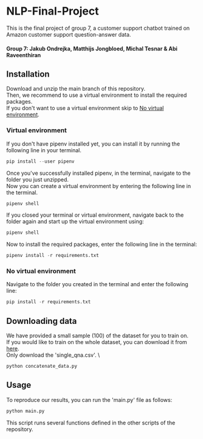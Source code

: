 # NLP-Final-Project

This is the final project of group 7, a customer support chatbot trained on Amazon customer support question-answer data.
#### Group 7: Jakub Ondrejka, Matthijs Jongbloed, Michal Tesnar & Abi Raveenthiran

## Installation 
Download and unzip the main branch of this repository.\
Then, we recommend to use a virtual environment to install the required packages.\
If you don't want to use a virtual environment skip to [No virtual environment](#no-virtual-environment).

### Virtual environment
If you don't have pipenv installed yet, you can install it by running the following line in your terminal.
```python
pip install --user pipenv
```
Once you've successfully installed pipenv,  in the terminal, navigate to the folder you just unzipped.\
Now you can create a virtual environment by entering the following line in the terminal.
```python
pipenv shell
```
If you closed your terminal or virtual environment, navigate back to the folder again and start up the virtual environment using:
```python
pipenv shell
```

Now to install the required packages, enter the following line in the terminal:
```python
pipenv install -r requirements.txt
```

### No virtual environment
Navigate to the folder you created in the terminal and enter the following line:
```python
pip install -r requirements.txt
```
## Downloading data
We have provided a small sample (100) of the dataset for you to train on.\
If you would like to train on the whole dataset, you can download it from [here](https://www.kaggle.com/datasets/praneshmukhopadhyay/amazon-questionanswer-dataset?select=single_qna.csv).\
Only download the 'single_qna.csv'. \ 
```python
python concatenate_data.py
```
## Usage
To reproduce our results, you can run the 'main.py' file as follows:
```python
python main.py
```
This script runs several functions defined in the other scripts of the repository.
